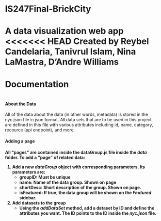 # IS247Final-BrickCity
A data visualization web app
<<<<<<< HEAD
Created by Reybel Candelaria, Tanivrul Islam, Nina LaMastra, D’Andre Williams
=======

<h1>Documentation<h1>

<h4>About the Data</h4>
<p>All of the data about the data (in other words, metadata) is stored in the nyc.json file in json format. All data sets that
are to be used in this project are defined in this file with various attributes including id, name, category, recource (api endpoint), and more.</p>

<h4>Adding a page<h4>
<p>All "pages" are contained inside the dataGroup.js file inside the <i>data</i> folder.
To add a "page" of related data:
<ol>
    <li>Add a new <i>dataGroup</i> object with corresponding parameters. Its parameters are:
        <ul>
            <li>groupID: Must be unique</li>
            <li>name: Name of the data group. Shown on page</li>
            <li>shortDesc: Short description of the group. Shown on page.</li>
            <li>isFeatured: If true, the data group will be shown on the <i>Featured</i> sidebar.</li>
        </ul>
     </li>
     <li>Add datasets to the group
        <ul>
            <li>Using the <i>addDataSet</i> method, add a dataset by ID and define the attributes you want. The ID points to the ID inside the <i>nyc.json</i> file.</li>
        </ul>
     </li>
</ol>